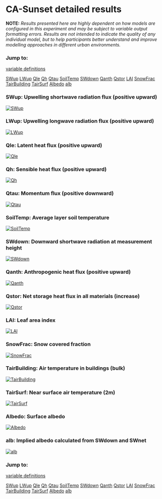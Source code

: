 # CA-Sunset detailed results

**NOTE:** *Results presented here are highly dependent on how models are configured in this experiment and may be subject to variable output formatting errors. Results are not intended to indicate the quality of any individual model, but to help participants better understand and improve modelling approaches in different urban environments.*

### Jump to:
[variable definitions](../modelattrs/variable_definitions.md)

[SWup](#swup)
[LWup](#lwup)
[Qle](#qle)
[Qh](#qh)
[Qtau](#qtau)
[SoilTemp](#soiltemp)
[SWdown](#swdown)
[Qanth](#qanth)
[Qstor](#qstor)
[LAI](#lai)
[SnowFrac](#snowfrac)
[TairBuilding](#tairbuilding)
[TairSurf](#tairsurf)
[Albedo](#albedo)
[alb](#alb)

### <a name="swup"></a>SWup: Upwelling shortwave radiation flux (positive upward)
[![SWup](CA-Sunset_detailed_SWup.png)](CA-Sunset_detailed_SWup.png)

### <a name="lwup"></a>LWup: Upwelling longwave radiation flux (positive upward)
[![LWup](CA-Sunset_detailed_LWup.png)](CA-Sunset_detailed_LWup.png)

### <a name="qle"></a>Qle: Latent heat flux (positive upward)
[![Qle](CA-Sunset_detailed_Qle.png)](CA-Sunset_detailed_Qle.png)

### <a name="qh"></a>Qh: Sensible heat flux (positive upward)
[![Qh](CA-Sunset_detailed_Qh.png)](CA-Sunset_detailed_Qh.png)

### <a name="qtau"></a>Qtau: Momentum flux (positive downward)
[![Qtau](CA-Sunset_detailed_Qtau.png)](CA-Sunset_detailed_Qtau.png)

### <a name="soiltemp"></a>SoilTemp: Average layer soil temperature
[![SoilTemp](CA-Sunset_detailed_SoilTemp.png)](CA-Sunset_detailed_SoilTemp.png)

### <a name="swdown"></a>SWdown: Downward shortwave radiation at measurement height
[![SWdown](CA-Sunset_detailed_SWdown.png)](CA-Sunset_detailed_SWdown.png)

### <a name="qanth"></a>Qanth: Anthropogenic heat flux (positive upward)
[![Qanth](CA-Sunset_detailed_Qanth.png)](CA-Sunset_detailed_Qanth.png)

### <a name="qstor"></a>Qstor: Net storage heat flux in all materials (increase)
[![Qstor](CA-Sunset_detailed_Qstor.png)](CA-Sunset_detailed_Qstor.png)

### <a name="lai"></a>LAI: Leaf area index
[![LAI](CA-Sunset_detailed_LAI.png)](CA-Sunset_detailed_LAI.png)

### <a name="snowfrac"></a>SnowFrac: Snow covered fraction
[![SnowFrac](CA-Sunset_detailed_SnowFrac.png)](CA-Sunset_detailed_SnowFrac.png)

### <a name="tairbuilding"></a>TairBuilding: Air temperature in buildings (bulk)
[![TairBuilding](CA-Sunset_detailed_TairBuilding.png)](CA-Sunset_detailed_TairBuilding.png)

### <a name="tairsurf"></a>TairSurf: Near surface air temperature (2m)
[![TairSurf](CA-Sunset_detailed_TairSurf.png)](CA-Sunset_detailed_TairSurf.png)

### <a name="albedo"></a>Albedo: Surface albedo
[![Albedo](CA-Sunset_detailed_Albedo.png)](CA-Sunset_detailed_Albedo.png)

### <a name="alb"></a>alb: Implied albedo calculated from SWdown and SWnet
[![alb](CA-Sunset_detailed_alb.png)](CA-Sunset_detailed_alb.png)


### Jump to:
[variable definitions](../modelattrs/variable_definitions.md)

[SWup](#swup)
[LWup](#lwup)
[Qle](#qle)
[Qh](#qh)
[Qtau](#qtau)
[SoilTemp](#soiltemp)
[SWdown](#swdown)
[Qanth](#qanth)
[Qstor](#qstor)
[LAI](#lai)
[SnowFrac](#snowfrac)
[TairBuilding](#tairbuilding)
[TairSurf](#tairsurf)
[Albedo](#albedo)
[alb](#alb)

